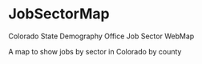 # JobSectorMap
Colorado State Demography Office Job Sector WebMap

A map to show jobs by sector in Colorado by county
